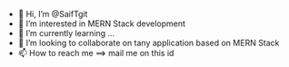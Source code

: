 - 👋 Hi, I’m @SaifTgit
- 👀 I’m interested in MERN Stack development
- 🌱 I’m currently learning ...
- 💞️ I’m looking to collaborate on tany application based on MERN Stack
- 📫 How to reach me ==> mail me on this id 

<!---
SaifTgit/SaifTgit is a ✨ special ✨ repository because its `README.md` (this file) appears on your GitHub profile.
You can click the Preview link to take a look at your changes.
--->
